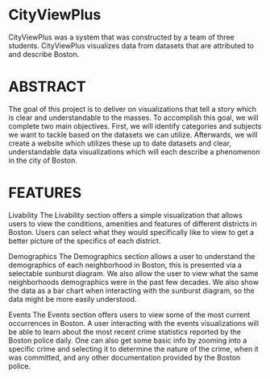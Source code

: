 # CityViewPlus

CityViewPlus was a system that was constructed by a team of three students. CityViewPlus visualizes data from datasets that are attributed to and describe Boston.

# ABSTRACT
The goal of this project is to deliver on visualizations that tell a story which is clear and understandable to the masses. To accomplish this goal, we will complete two main objectives. First, we will identify categories and subjects we want to tackle based on the datasets we can utilize. Afterwards, we will create a website which utilizes these up to date datasets and clear, understandable data visualizations which will each describe a phenomenon in the city of Boston.

# FEATURES

Livability
The Livability section offers a simple visualization that allows users to view the conditions, amenities and features of different districts in Boston. Users can select what they would specifically like to view to get a better picture of the specifics of each district.

Demographics
The Demographics section allows a user to understand the demographics of each neighborhood in Boston, this is presented via a selectable sunburst diagram. We also allow the user to view what the same neighborhoods demographics were in the past few decades. We also show the data as a bar chart when interacting with the sunburst diagram, so the data might be more easily understood.

Events
The Events section offers users to view some of the most current occurrences in Boston. A user interacting with the events visualizations will be able to learn about the most recent crime statistics reported by the Boston police daily. One can also get some basic info by zooming into a specific crime and selecting it to determine the nature of the crime, when it was committed, and any other documentation provided by the Boston police.
